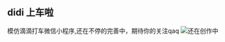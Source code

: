 ## didi 上车啦
模仿滴滴打车微信小程序,还在不停的完善中，期待你的关注qaq
![还在创作中](https://github.com/WsmDyj/didi/blob/master/images/GIF.gif)
